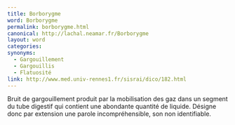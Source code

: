 ```yaml
---
title: Borborygme
word: Borborygme
permalink: borborygme.html
canonical: http://lachal.neamar.fr/Borborygme
layout: word
categories:
synonyms:
  - Gargouillement
  - Gargouillis
  - Flatuosité
link: http://www.med.univ-rennes1.fr/sisrai/dico/182.html
---
```


Bruit de gargouillement produit par la mobilisation des gaz dans un segment du tube digestif qui contient une abondante quantité de liquide. Désigne donc par extension une parole incompréhensible, son non identifiable.

